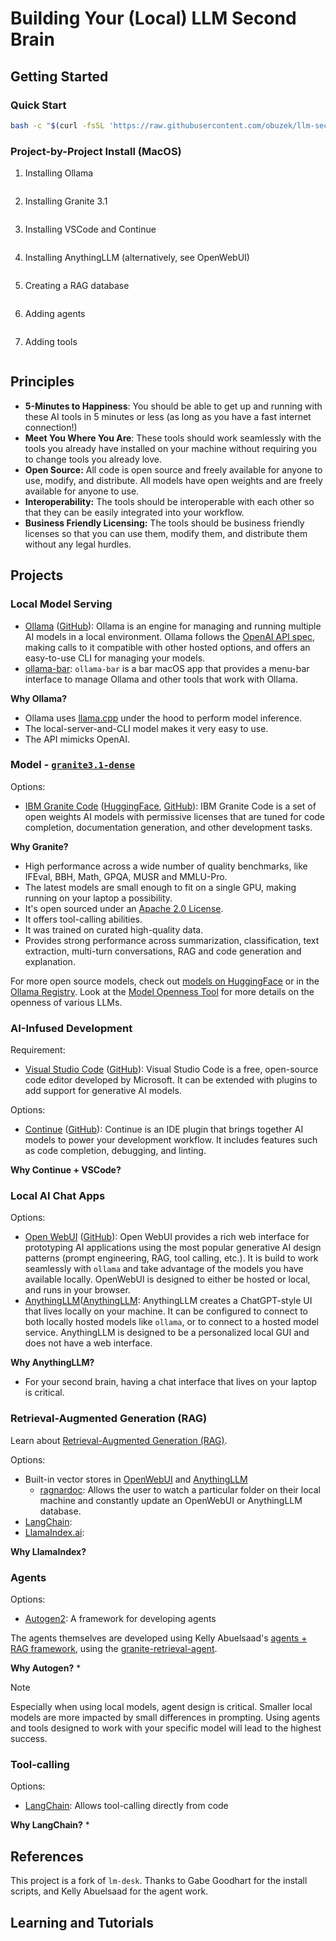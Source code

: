 # Building Your (Local) LLM Second Brain

## Getting Started

### Quick Start

```sh
bash -c "$(curl -fsSL 'https://raw.githubusercontent.com/obuzek/llm-second-brain/main/get-lm-desk.sh')"
```

### Project-by-Project Install (MacOS)

1. Installing Ollama
```
```
2. Installing Granite 3.1
```
```
3. Installing VSCode and Continue
```
```
4. Installing AnythingLLM (alternatively, see OpenWebUI)
```
```
5. Creating a RAG database
```
```
6. Adding agents
```
```
7. Adding tools
```
```

## Principles

- **5-Minutes to Happiness**: You should be able to get up and running with these AI tools in 5 minutes or less (as long as you have a fast internet connection!)
- **Meet You Where You Are**: These tools should work seamlessly with the tools you already have installed on your machine without requiring you to change tools you already love.
- **Open Source:** All code is open source and freely available for anyone to use, modify, and distribute. All models have open weights and are freely available for anyone to use.
- **Interoperability:** The tools should be interoperable with each other so that they can be easily integrated into your workflow.
- **Business Friendly Licensing:** The tools should be business friendly licenses so that you can use them, modify them, and distribute them without any legal hurdles.

## Projects

### Local Model Serving

- [Ollama](https://ollama.com/) ([GitHub](https://github.com/ollama/ollama)): Ollama is an engine for managing and running multiple AI models in a local environment. Ollama follows the [OpenAI API spec](https://github.com/openai/openai-openapi), making calls to it compatible with other hosted options, and offers an easy-to-use CLI for managing your models.
- [ollama-bar](https://github.com/IBM/ollama-bar): `ollama-bar` is a bar macOS app that provides a menu-bar interface to manage Ollama and other tools that work with Ollama.

**Why Ollama?**

* Ollama uses [llama.cpp](https://github.com/ggerganov/llama.cpp) under the hood to perform model inference.
* The local-server-and-CLI model makes it very easy to use.
* The API mimicks OpenAI.

### Model - [`granite3.1-dense`](https://registry.ollama.com/library/granite3.1-dense)

Options:
- [IBM Granite Code](https://github.com/ibm-granite) ([HuggingFace](https://huggingface.co/collections/ibm-granite/granite-code-models-6624c5cec322e4c148c8b330), [GitHub](https://github.com/ibm-granite)): IBM Granite Code is a set of open weights AI models with permissive licenses that are tuned for code completion, documentation generation, and other development tasks.

**Why Granite?**

* High performance across a wide number of quality benchmarks, like IFEval, BBH, Math, GPQA, MUSR and MMLU-Pro.
* The latest models are small enough to fit on a single GPU, making running on your laptop a possibility.
* It's open sourced under an [Apache 2.0 License](https://registry.ollama.com/library/granite3.1-dense/blobs/492069a62c25).
* It offers tool-calling abilities.
* It was trained on curated high-quality data.
* Provides strong performance across summarization, classification, text extraction, multi-turn conversations, RAG and code generation and explanation.

For more open source models, check out [models on HuggingFace](https://huggingface.co/models) or in the [Ollama Registry](https://registry.ollama.com/search).
Look at the [Model Openness Tool](https://isitopen.ai/) for more details on the openness of various LLMs.

### AI-Infused Development

Requirement:
- [Visual Studio Code](https://code.visualstudio.com/) ([GitHub](https://github.com/microsoft/vscode)): Visual Studio Code is a free, open-source code editor developed by Microsoft. It can be extended with plugins to add support for generative AI models.

Options:
- [Continue](https://www.continue.dev/) ([GitHub](https://github.com/continuedev/continue)): Continue is an IDE plugin that brings together AI models to power your development workflow. It includes features such as code completion, debugging, and linting.

**Why Continue + VSCode?**


### Local AI Chat Apps

Options:
- [Open WebUI](https://openwebui.com/) ([GitHub](https://github.com/open-webui/open-webui)): Open WebUI provides a rich web interface for prototyping AI applications using the most popular generative AI design patterns (prompt engineering, RAG, tool calling, etc.). It is build to work seamlessly with `ollama` and take advantage of the models you have available locally. OpenWebUI is designed to either be hosted or local, and runs in your browser.
- [AnythingLLM](https://anythingllm.com/)([AnythingLLM]([https://anythingllm.com/](https://github.com/Mintplex-Labs/anything-llm)): AnythingLLM creates a ChatGPT-style UI that lives locally on your machine. It can be configured to connect to both locally hosted models like `ollama`, or to connect to a hosted model service. AnythingLLM is designed to be a personalized local GUI and does not have a web interface.

**Why AnythingLLM?**
* For your second brain, having a chat interface that lives on your laptop is critical.

### Retrieval-Augmented Generation (RAG)

Learn about [Retrieval-Augmented Generation (RAG)](https://towardsdatascience.com/local-rag-from-scratch-3afc6d3dea08).

Options:
- Built-in vector stores in [OpenWebUI]() and [AnythingLLM](https://docs.anythingllm.com/agent/usage#what-is-rag-search-and-how-to-use-it)
    - [ragnardoc](): Allows the user to watch a particular folder on their local machine and constantly update an OpenWebUI or AnythingLLM database.
- [LangChain](https://www.langchain.com/):
- [LlamaIndex.ai](https://www.llamaindex.ai/):

**Why LlamaIndex?**

### Agents

Options:
- [Autogen2](): A framework for developing agents


The agents themselves are developed using Kelly Abuelsaad's [agents + RAG framework](https://developer.ibm.com/tutorials/awb-build-agentic-rag-system-granite/), using the [granite-retrieval-agent](https://github.com/ibm-granite-community/granite-retrieval-agent).

**Why Autogen?**
* 

> [!NOTE]
> Especially when using local models, agent design is critical. Smaller local models are more impacted by small differences in prompting. Using agents and tools designed to work with your specific model will lead to the highest success.

### Tool-calling

Options:
- [LangChain](): Allows tool-calling directly from code

**Why LangChain?**
* 

## References

This project is a fork of `lm-desk`. Thanks to Gabe Goodhart for the install scripts, and Kelly Abuelsaad for the agent work.

## Learning and Tutorials

